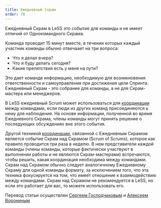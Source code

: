```yaml
---
title: Ежедневный Скрам
order: 70
---
```


Ежедневный Скрам в LeSS это событие для команды и не имеет отличий от Однокомандного Скрама. 

Команда проводит 15 минут вместе, в течении которых каждый участник команды обычно отвечаает на три вопроса:

* Что я делал вчера?
* Что я буду делать сегодня?
* Какие препятствия есть у меня на пути?

Это дает команде информацию, необходимую для возникновения ответственности и самоуправления при достижения цели Спринта. Ежедневный Скрам - это собрание для команды, а не для Скрам-мастера или менеджеров.

В LeSS ежедневный Scrum может использоваться для [координации](coordination-and-integration.html) между командами, если люди из других команд присоединяются к нему для наблюдения. На основе информации, полученной во время Ежедневного Скрама, члены команды могут принять решение о последующих обсуждениях вне этого события. 

Другой техникой [координации](coordination-and-integration.html), связанной с Ежедневным Скрамом является событие Скрам над Скрамом (Scrum of Scrums), которое как правило проводится три раза в неделю. В нем представители каждой команды (члены команды, которые фактически участвуют в выполнении работы и не являются Скрам-мастерами) встречаются, чтобы решить, какая координация необходима между командами. Скрам над Скрамом обычно следует аналогичному Ежедневному Скраму для одной команды формату, за исключением того, что эта техника фокусируется на том, что имеет отношение к взаимодействию между командами. Скрам над Скрамом не рекомендуется в LeSS, но если это работает для вас, то можете использовать его.

Перевод статьи осуществлен [Сергеем Господчиковым](https://less.works/ru/profiles/sergey-gospodchikov) и [Алексеем Ворониным](https://facebook.com/agileinjection)
